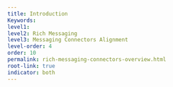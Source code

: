 ```yaml
---
title: Introduction
Keywords:
level1:
level2: Rich Messaging
level3: Messaging Connectors Alignment
level-order: 4
order: 10
permalink: rich-messaging-connectors-overview.html
root-link: true
indicator: both
---
```

